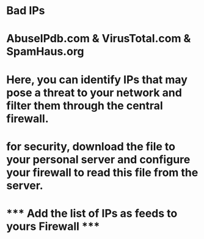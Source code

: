 # Bad IPs 
# AbuseIPdb.com & VirusTotal.com & SpamHaus.org
#
# Here, you can identify IPs that may pose a threat to your network and filter them through the central firewall.
#
# for security, download the file to your personal server and configure your firewall to read this file from the server.
# *** Add the list of IPs as feeds to yours Firewall *** 
